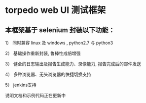 # torpedo web UI 测试框架
## 本框架基于 selenium 封装以下功能：

1） 同时兼容 linux 及 windows ,  python2.7 与 python3

2） 基础操作重新封装, 鲁棒性成倍增强

3） 健全的日志输出及报告生成能力、录像能力, 报告完成后的邮件发送

4） 多种浏览器、无头浏览器的快捷切换支持

5） jenkins支持

说明文档和示例代码正在更新中
